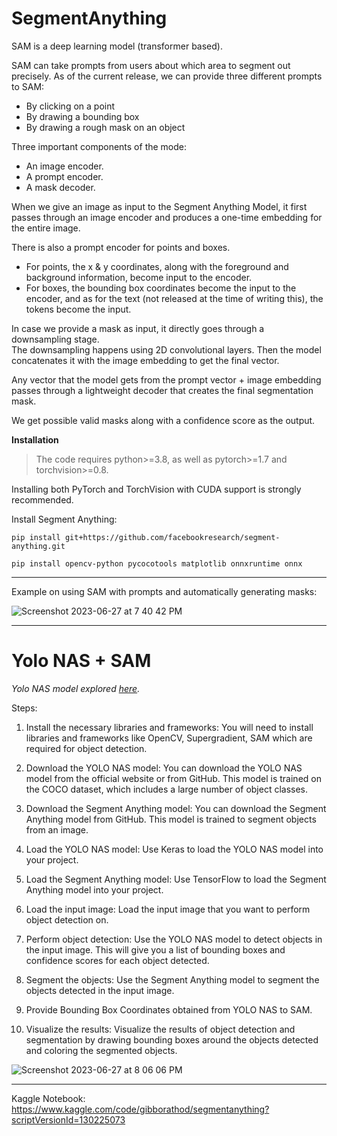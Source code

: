 # SegmentAnything

SAM is a deep learning model (transformer based). 

SAM can take prompts from users about which area to segment out precisely. As of the current release, we can provide three different prompts to SAM:

* By clicking on a point
* By drawing a bounding box
* By drawing a rough mask on an object


Three important components of the mode:

* An image encoder.
* A prompt encoder.
* A mask decoder.

When we give an image as input to the Segment Anything Model, it first passes through an image encoder and produces a one-time embedding for the entire image. 


There is also a prompt encoder for points and boxes. 

* For points, the x & y coordinates, along with the foreground and background information, become input to the encoder. 
* For boxes, the bounding box coordinates become the input to the encoder, and as for the text (not released at the time of writing this), the tokens become the input.

In case we provide a mask as input, it directly goes through a downsampling stage.\
The downsampling happens using 2D convolutional layers. Then the model concatenates it with the image embedding to get the final vector. 

Any vector that the model gets from the prompt vector + image embedding passes through a lightweight decoder that creates the final segmentation mask. 

We get possible valid masks along with a confidence score as the output.


**Installation**

> The code requires python>=3.8, as well as pytorch>=1.7 and torchvision>=0.8. 

Installing both PyTorch and TorchVision with CUDA support is strongly recommended.

Install Segment Anything:

  ` pip install git+https://github.com/facebookresearch/segment-anything.git `

  ` pip install opencv-python pycocotools matplotlib onnxruntime onnx `

---

Example on using SAM with prompts and automatically generating masks:

![Screenshot 2023-06-27 at 7 40 42 PM](https://github.com/RATHOD-SHUBHAM/SegmentAnything/assets/58945964/4c21c252-687d-4992-828b-a56278a6fb93)

***

# Yolo NAS + SAM

*Yolo NAS model explored [here](https://github.com/RATHOD-SHUBHAM/OOD_YOLONAS).*

Steps:

1. Install the necessary libraries and frameworks: You will need to install libraries and frameworks like OpenCV, Supergradient, SAM which are required for object detection.

2. Download the YOLO NAS model: You can download the YOLO NAS model from the official website or from GitHub. This model is trained on the COCO dataset, which includes a large number of object classes.

3. Download the Segment Anything model: You can download the Segment Anything model from GitHub. This model is trained to segment objects from an image.

4. Load the YOLO NAS model: Use Keras to load the YOLO NAS model into your project.

5. Load the Segment Anything model: Use TensorFlow to load the Segment Anything model into your project.

6. Load the input image: Load the input image that you want to perform object detection on.

7. Perform object detection: Use the YOLO NAS model to detect objects in the input image. This will give you a list of bounding boxes and confidence scores for each object detected.

8. Segment the objects: Use the Segment Anything model to segment the objects detected in the input image.

9. Provide Bounding Box Coordinates obtained from YOLO NAS to SAM.

10. Visualize the results: Visualize the results of object detection and segmentation by drawing bounding boxes around the objects detected and coloring the segmented objects.

![Screenshot 2023-06-27 at 8 06 06 PM](https://github.com/RATHOD-SHUBHAM/SegmentAnything/assets/58945964/d2eb91a1-47cd-45b9-9d74-75f0ba70aa58)


***

Kaggle Notebook: https://www.kaggle.com/code/gibborathod/segmentanything?scriptVersionId=130225073
